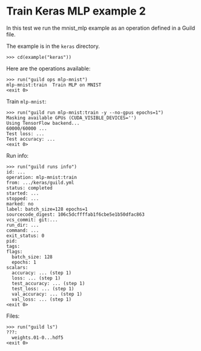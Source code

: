 # Train Keras MLP example 2

In this test we run the mnist_mlp example as an operation defined in a
Guild file.

The example is in the `keras` directory.

    >>> cd(example("keras"))

Here are the operations available:

    >>> run("guild ops mlp-mnist")
    mlp-mnist:train  Train MLP on MNIST
    <exit 0>

Train `mlp-mnist`:

    >>> run("guild run mlp-mnist:train -y --no-gpus epochs=1")
    Masking available GPUs (CUDA_VISIBLE_DEVICES='')
    Using TensorFlow backend...
    60000/60000 ...
    Test loss: ...
    Test accuracy: ...
    <exit 0>

Run info:

    >>> run("guild runs info")
    id: ...
    operation: mlp-mnist:train
    from: .../keras/guild.yml
    status: completed
    started: ...
    stopped: ...
    marked: no
    label: batch_size=128 epochs=1
    sourcecode_digest: 106c5dcffffab1f6cbe5e1b50dfac863
    vcs_commit: git:...
    run_dir: ...
    command: ...
    exit_status: 0
    pid:
    tags:
    flags:
      batch_size: 128
      epochs: 1
    scalars:
      accuracy: ... (step 1)
      loss: ... (step 1)
      test_accuracy: ... (step 1)
      test_loss: ... (step 1)
      val_accuracy: ... (step 1)
      val_loss: ... (step 1)
    <exit 0>

Files:

    >>> run("guild ls")
    ???:
      weights.01-0...hdf5
    <exit 0>
